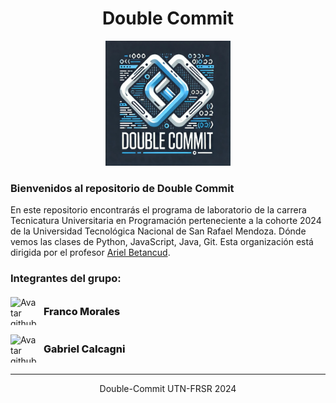 <div align="center">
    <h1>Double Commit</h1>
    <img src="public/double-commit.jfif" alt="Logo grupo Double Commit" width="200" height="auto">
</div>

### Bienvenidos al repositorio de Double Commit

En este repositorio encontrarás el programa de laboratorio de la carrera Tecnicatura Universitaria en Programación perteneciente a la cohorte 2024 de la Universidad Tecnológica Nacional de San Rafael Mendoza. Dónde vemos las clases de Python, JavaScript, Java, Git. Esta organización está dirigida por el profesor <a href="https://github.com/ArielBetancud22">Ariel Betancud</a>.

### Integrantes del grupo:

<div style="display: flex; align-items: center; align-content: center; gap: 8px;">
<img src="https://avatars.githubusercontent.com/u/134340520?v=4" alt="Avatar github Franco" width="45" height="45" />
<p style="font-weight: 800; font-size: 1rem">Franco Morales</p>
</div>

<div style="display: flex; align-items: center; align-content: center; gap: 8px; margin-top: 8px;">
<img src="https://avatars.githubusercontent.com/u/93176365?v=4" alt="Avatar github Gabriel" width="45" height="45" />
<p style="font-weight: 800; font-size: 1rem">Gabriel Calcagni</p>
</div>

---

<div align="center">
Double-Commit UTN-FRSR 2024
</div>
